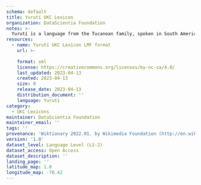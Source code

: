 ```yaml
---
schema: default
title: Yurutí UKC Lexicon
organization: DataScientia Foundation
notes: >-
  Yurutí is a language from the Tucanoan family, spoken in South America. The UKC Lexicon of Yurutí is represented as a lexico-semantic network. It consists of words, word senses, synsets, as well as sense-level and synset-level relationships.
resources:
  - name: Yurutí UKC Lexicon LMF format
    url: >-
      
    format: xml
    license: https://creativecommons.org/licenses/by-nc-sa/4.0/
    last_updated: 2023-04-13
    created: 2023-04-13
    size: 0
    release_date: 2023-04-13
    distribution_document: ''
    language: Yurutí
category:
  - UKC Lexicons
maintainer: DataScientia Foundation
maintainer_email: ''
tags: ''
provenance: 'Wiktionary 2022.01. by Wikimedia Foundation (http://en.wiktionary.org); Princeton WordNet 2.1 by Princeton University (https://wordnet.princeton.edu)'
version: '1.0'
dataset_level: Language Level (L1-2)
dataset_access: Open Access
dataset_description: ''
landing_page: ''
latitude_map: 1.0
longitude_map: -70.42
---
```

